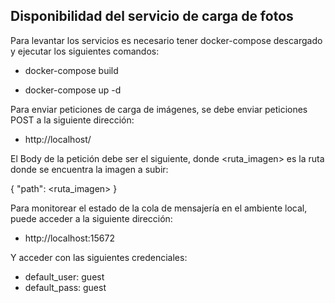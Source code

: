 ## Disponibilidad del servicio de carga de fotos

Para levantar los servicios es necesario tener docker-compose descargado y ejecutar los siguientes comandos:

- docker-compose build

- docker-compose up -d

Para enviar peticiones de carga de imágenes, se debe enviar peticiones POST a la siguiente dirección:

- http://localhost/

El Body de la petición debe ser el siguiente, donde <ruta_imagen> es la ruta donde se encuentra la imagen a subir:

{
  "path": <ruta_imagen>
}

Para monitorear el estado de la cola de mensajería en el ambiente local, puede acceder a la siguiente dirección:

- http://localhost:15672

Y acceder con las siguientes credenciales:

- default_user: guest
- default_pass: guest





